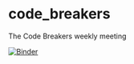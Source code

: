 # code_breakers
The Code Breakers weekly meeting

[![Binder](https://mybinder.org/badge_logo.svg)](https://mybinder.org/v2/gh/FIU-Neuro/code_breakers/master)
